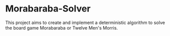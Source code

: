 # Morabaraba-Solver

This project aims to create and implement a deterministic algorithm to solve the board game Morabaraba or Twelve Men's Morris.
